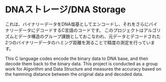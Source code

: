 # DNAストレージ/DNA Storage
これは、バイナリーデータをDNA塩基としてエンコードし、それをさらにバイナリーデータにデコードするC言語のコードです。
このプロジェクトはアルゴリズムとデータ構造のグループ課題としておこなわれ、元データとデコードされた2つのバイナリーデータのハミング距離を測ることで精度の測定を行っています。

This C language codes encode the binary data to DNA base, and then decode them back to the binary data. 
This project is conducted as a group work for Algorithm and Data Structure and measures the accuracy based on the hamming distance between the original data and decoded data.

